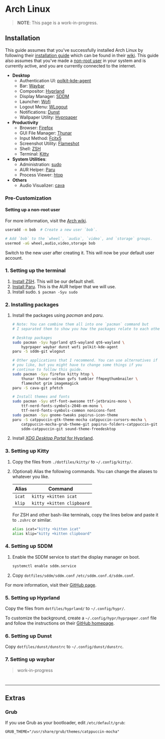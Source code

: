 # Arch Linux

> **NOTE**: This page is a work-in-progress.

## Installation

This guide assumes that you've successfully installed Arch Linux by following their [installation guide](https://wiki.archlinux.org/title/Installation_guide) which can be found in their [wiki](https://wiki.archlinux.org/). This guide also assumes that you've made a [non-root user](#Setting-up-a-non-root-user) in your system and is currently active, and you are currently connected to the internet.

- **Desktop**
    - Authentication UI: [polkit-kde-agent](https://kde.org/plasma-desktop/)
    - Bar: [Waybar](https://github.com/Alexays/Waybar)
    - Compositor: [Hyprland](https://hyprland.org/)
    - Display Manager: [SDDM](https://github.com/sddm/sddm)
    - Launcher: [Wofi](https://hg.sr.ht/~scoopta/wofi)
    - Logout Menu: [WLogout](https://github.com/ArtsyMacaw/wlogout)
    - Notifications: [Dunst](https://github.com/dunst-project/dunst)
    - Wallpaper Utility: [Hyprpaper](https://github.com/hyprwm/hyprpaper)
- **Productivity**
    - Browser: [Firefox](https://firefox.com/)
    - GUI File Manager: [Thunar](https://docs.xfce.org/xfce/thunar/start)
    - Input Method: [Fcitx5](https://github.com/fcitx/fcitx5)
    - Screenshot Utility: [Flameshot](https://github.com/flameshot-org/flameshot)
    - Shell: [ZSH](https://www.zsh.org/)
    - Terminal: [Kitty](https://sw.kovidgoyal.net/kitty/)
- **System Utilities**:
    - Administration: [sudo](https://www.sudo.ws/sudo/)
    - AUR Helper: [Paru](https://github.com/Morganamilo/paru)
    - Process Viewer: [htop](https://htop.dev/)
- **Others**
    - Audio Visualizer: [cava](https://github.com/karlstav/cava)

### Pre-Customization

#### Setting up a non-root user

For more information, visit the [Arch wiki](https://wiki.archlinux.org/title/Users_and_groups).

```bash
useradd -m bob  # Create a new user `bob`.

# Add `bob` to the `wheel`, `audio`, `video`, and `storage` groups.
usermod -aG wheel,audio,video,storage bob
```

Switch to the new user after creating it. This will now be your default user account.

### 1. Setting up the terminal

1. [Install ZSH](https://github.com/SetupGuides/ZSH). This will be our default shell.
2. [Install Paru](https://github.com/Morganamilo/paru). This is the AUR helper that we will use.
3. Install sudo. `$ pacman -Syu sudo`

### 2. Installing packages

1. Install the packages using *pacman* and *paru*.

    ```bash
    # Note: You can combine them all into one `pacman` command but
    # I separated them to show you how the packages relate to each other.

    # Desktop packages
    sudo pacman -Syu hyprland qt5-wayland qt6-wayland \
        hyprpaper waybar dunst wofi polkit-kde-agent
    paru -S sddm-git wlogout

    # Other applications that I recommend. You can use alternatives if
    # you like, but you might have to change some things if you
    # continue to follow this guide.
    sudo pacman -Syu firefox kitty htop \
        thunar thunar-volman gvfs tumbler ffmpegthumbnailer \
        flameshot grim imagemagick
    paru -S cava-git pfetch

    # Install themes and fonts
    sudo pacman -Syu otf-font-awesome ttf-jetbrains-mono \
        ttf-nerd-fonts-symbols-2048-em-mono \
        ttf-nerd-fonts-symbols-common nonicons-font
    sudo pacman -Syu gnome-tweaks papirus-icon-theme
    paru -S catppuccin-gtk-theme-mocha catppuccin-cursors-mocha \
        catppuccin-mocha-grub-theme-git papirus-folders-catppuccin-git \
        sddm-catppuccin-git sound-theme-freedesktop
    ```

2. Install [*XDG Desktop Portal* for Hyprland](https://wiki.hyprland.org/Useful-Utilities/Hyprland-desktop-portal/).

### 3. Setting up Kitty

1. Copy the files from `./dotfiles/kitty/` to `~/.config/kitty/`.
2. (Optional) Alias the following commands. You can change the aliases to whatever you like.

    | Alias   | Command                   |
    | ------- | ------------------------- |
    | `icat`  | `kitty +kitten icat`      |
    | `klip`  | `kitty +kitten clipboard` |

    For ZSH and other bash-like terminals, copy the lines below and paste it to `.zshrc` or similar.

    ```bash
    alias icat="kitty +kitten icat"
    alias klip="kitty +kitten clipboard"
    ```

### 4. Setting up SDDM

1. Enable the SDDM service to start the display manager on boot.

    ```bash
    systemctl enable sddm.service
    ```

2. Copy `dotfiles/sddm/sddm.conf` `/etc/sddm.conf.d/sddm.conf`.

For more information, visit their [GitHub page](https://github.com/khaneliman/sddm-catppuccin).

### 5. Setting up Hyprland

Copy the files from `dotfiles/hyprland/` to `~/.config/hypr/`.

To customize the background, create a `~/.config/hypr/hyprpaper.conf` file and follow the instructions on their [GitHub homepage](https://github.com/hyprwm/hyprpaper).

### 6. Setting up Dunst

Copy `dotfiles/dunst/dunstrc` to `~/.config/dunst/dunstrc`.

### 7. Setting up waybar

> work-in-progress

#

-----

## Extras

### Grub

If you use Grub as your bootloader, edit `/etc/default/grub`:

```
GRUB_THEME="/usr/share/grub/themes/catppuccin-mocha"
```
